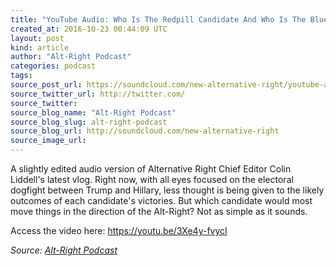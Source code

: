 ```yaml
---
title: "YouTube Audio: Who Is The Redpill Candidate And Who Is The Blue Pill One"
created_at: 2016-10-23 00:44:09 UTC
layout: post
kind: article
author: "Alt-Right Podcast"
categories: podcast
tags: 
source_post_url: https://soundcloud.com/new-alternative-right/youtube-audio-who-is-the-redpill-candidate-and-who-is-the-blue-pill-one
source_twitter_url: http://twitter.com/
source_twitter: 
source_blog_name: "Alt-Right Podcast"
source_blog_slug: alt-right-podcast
source_blog_url: http://soundcloud.com/new-alternative-right
source_image_url: 
---
```

A slightly edited audio version of Alternative Right Chief Editor Colin Liddell's latest vlog. Right now, with all eyes focused on the electoral dogfight between Trump and Hillary, less thought is being given to the likely outcomes of each candidate's victories. But which candidate would most move things in the direction of the Alt-Right? Not as simple as it sounds.

Access the video here: https://youtu.be/3Xe4y-fvycI<div class="">
    <i>Source: <a href="http://soundcloud.com/new-alternative-right">Alt-Right Podcast</a></i>
</div>
